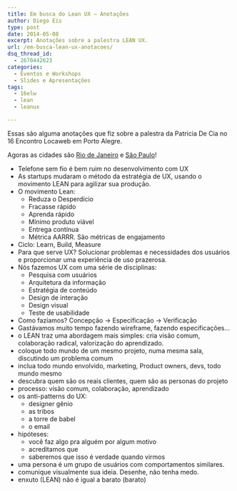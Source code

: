 ```yaml
---
title: Em busca do Lean UX – Anotações
author: Diego Eis
type: post
date: 2014-05-08
excerpt: Anotações sobre a palestra LEAN UX.
url: /em-busca-lean-ux-anotacoes/
dsq_thread_id:
  - 2670442623
categories:
  - Eventos e Workshops
  - Slides e Apresentações
tags:
  - 16elw
  - lean
  - leanux

---
```

Essas são alguma anotações que fiz sobre a palestra da Patricia De Cia no 16 Encontro Locaweb em Porto Alegre.
  
Agoras as cidades são [Rio de Janeiro][1] e [São Paulo][2]!



  * Telefone sem fio é bem ruim no desenvolvimento com UX
  * As startups mudaram o método da estratégia de UX, usando o movimento LEAN para agilizar sua produção.
  * O movimento Lean: 
      * Reduza o Desperdício
      * Fracasse rápido
      * Aprenda rápido
      * Mínimo produto viável
      * Entrega contínua
      * Métrica AARRR. São métricas de engajamento
  * Ciclo: Learn, Build, Measure
  * Para que serve UX? Solucionar problemas e necessidades dos usuários e proporcionar uma experiência de uso prazerosa.
  * Nós fazemos UX com uma série de disciplinas: 
      * Pesquisa com usuários
      * Arquitetura da informação
      * Estratégia de conteúdo
      * Design de interação
      * Design visual
      * Teste de usabilidade
  * Como fazíamos? Concepção -> Especificação -> Verificação
  * Gastávamos muito tempo fazendo wireframe, fazendo especificações&#8230;
  * o LEAN traz uma abordagem mais simples: cria visão comum, colaboração radical, valorização do aprendizado.
  * coloque todo mundo de um mesmo projeto, numa mesma sala, discutindo um problema comum
  * inclua todo mundo envolvido, marketing, Product owners, devs, todo mundo mesmo
  * descubra quem são os reais clientes, quem são as personas do projeto
  * processo: visão comum, colaboração, aprendizado
  * os anti-patterns do UX: 
      * designer gênio
      * as tribos
      * a torre de babel
      * o email
  * hipóteses: 
      * você faz algo pra alguém por algum motivo
      * acreditamos que
      * saberemos que isso é verdade quando virmos
  * uma persona é um grupo de usuários com comportamentos similares.
  * comunique visualmente sua ideia. Desenhe, não tenha medo.
  * enxuto (LEAN) não é igual a barato (barato)

 [1]: http://bit.ly/16elw-rj
 [2]: http://bit.ly/16elw-sp
